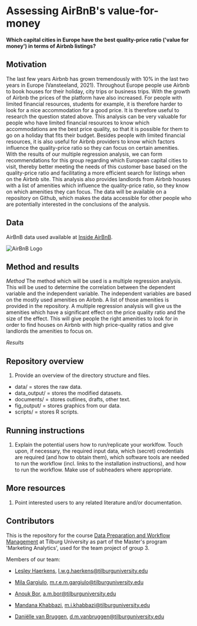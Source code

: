 # Assessing AirBnB's value-for-money

__Which capital cities in Europe have the best quality-price ratio ('value for money') in terms of Airbnb listings?__

## Motivation

The last few years Airbnb has grown tremendously with 10% in the last two years in Europe (Vansteeland, 2021). Throughout Europe people use Airbnb to book houses for their holiday, city trips or business trips. With the growth of Airbnb the prices of the platform have also increased. For people with limited financial resources, students for example, it is therefore harder to look for a nice accommodation for a good price. It is therefore useful to research the question stated above. This analysis can be very valuable for people who have limited financial resources to know which accommodations are the best price quality, so that it is possible for them to go on a holiday that fits their budget. Besides people with limited financial resources, it is also useful for Airbnb providers to know which factors influence the quality-price ratio so they can focus on certain amenities. With the results of our multiple regression analysis, we can form recommendations for this group regarding which European capital cities to visit, thereby better meeting the needs of this customer base based on the quality-price ratio and facilitating a more efficient search for listings when on the Airbnb site. This analysis also provides landlords from Airbnb houses with a list of amenities which influence the quality-price ratio, so they know on which amenities they can focus. The data will be available on a repository on Github, which makes the data accessible for other people who are potentially interested in the conclusions of the analysis. 


## Data

AirBnB data used available at [Inside AirBnB](http://insideairbnb.com/get-the-data.html).

![AirBnB Logo](https://upload.wikimedia.org/wikipedia/commons/thumb/6/69/Airbnb_Logo_Bélo.svg/2560px-Airbnb_Logo_Bélo.svg.png)

## Method and results

*Method*
The method which will be used is a multiple regression analysis. This will be used to determine the correlation between the dependent variable and the independent variable. The independent variables are based on the mostly used amenities on Airbnb. A list of those amenities is provided in the repository. A multiple regression analysis will give us the amenities which have a significant effect on the price quality ratio and the size of the effect. This will give people the right amenities to look for in order to find houses on Airbnb with high price-quality ratios and give landlords the amenities to focus on. 

*Results*


## Repository overview

1. Provide an overview of the directory structure and files. 
* data/ = stores the raw data. 
* data_output/ = stores the modified datasets. 
* documents/ = stores outlines, drafts, other text.
* fig_output/ = stores graphics from our data. 
* scripts/ = stores R scripts. 

## Running instructions

1. Explain the potential users how to run/replicate your worklfow. Touch upon, if necessary, the required input data, which (secret) credentials are required (and how to obtain them), which software tools are needed to run the workflow (incl. links to the installation instructions), and how to run the workflow. Make use of subheaders where appropriate. 

## More resources

1. Point interested users to any related literature and/or documentation. 

## Contributors

This is the repository for the course [Data Preparation and Workflow Management](https://dprep.hannesdatta.com) at Tilburg University as part of the Master's program 'Marketing Analytics', used for the team project of group 3. 

Members of our team: 

* [Lesley Haerkens](https://github.com/lesleyhaerkens), l.w.g.haerkens@tilburguniversity.edu

* [Mila Gargiulo](https://github.com/MilaGargiulo), m.r.e.m.gargiulo@tilburguniversity.edu

* [Anouk Bor](https://github.com/AnoukBor), a.m.bor@tilburguniversity.edu

* [Mandana Khabbazi](https://github.com/Mandanakhabbazi), m.i.khabbazi@tilburguniversity.edu

* [Daniëlle van Bruggen](https://github.com/daniellevb00), d.m.vanbruggen@tilburguniversity.edu

